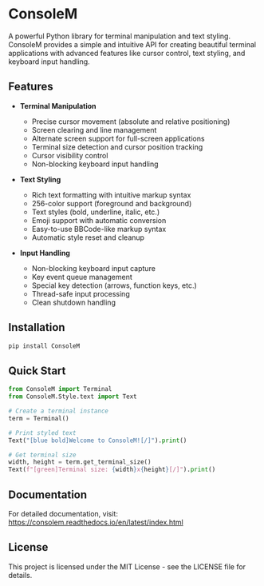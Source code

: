 # ConsoleM

A powerful Python library for terminal manipulation and text styling. ConsoleM provides a simple and intuitive API for creating beautiful terminal applications with advanced features like cursor control, text styling, and keyboard input handling.

## Features

* **Terminal Manipulation**
  * Precise cursor movement (absolute and relative positioning)
  * Screen clearing and line management
  * Alternate screen support for full-screen applications
  * Terminal size detection and cursor position tracking
  * Cursor visibility control
  * Non-blocking keyboard input handling

* **Text Styling**
  * Rich text formatting with intuitive markup syntax
  * 256-color support (foreground and background)
  * Text styles (bold, underline, italic, etc.)
  * Emoji support with automatic conversion
  * Easy-to-use BBCode-like markup syntax
  * Automatic style reset and cleanup

* **Input Handling**
  * Non-blocking keyboard input capture
  * Key event queue management
  * Special key detection (arrows, function keys, etc.)
  * Thread-safe input processing
  * Clean shutdown handling

## Installation

```bash
pip install ConsoleM
```

## Quick Start



```python
from ConsoleM import Terminal
from ConsoleM.Style.text import Text

# Create a terminal instance
term = Terminal()

# Print styled text
Text("[blue bold]Welcome to ConsoleM![/]").print()

# Get terminal size
width, height = term.get_terminal_size()
Text(f"[green]Terminal size: {width}x{height}[/]").print()
```

## Documentation

For detailed documentation, visit: https://consolem.readthedocs.io/en/latest/index.html

## License

This project is licensed under the MIT License - see the LICENSE file for details. 